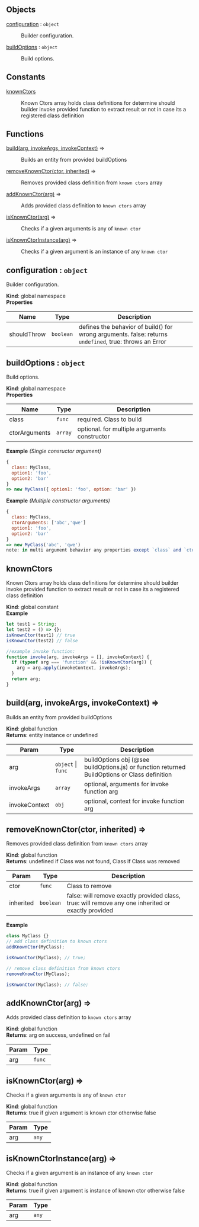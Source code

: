 ## Objects

<dl>
<dt><a href="#configuration">configuration</a> : <code>object</code></dt>
<dd><p>Builder configuration.</p>
</dd>
<dt><a href="#buildOptions">buildOptions</a> : <code>object</code></dt>
<dd><p>Build options.</p>
</dd>
</dl>

## Constants

<dl>
<dt><a href="#knownCtors">knownCtors</a></dt>
<dd><p>Known Ctors array
holds class definitions for determine should builder invoke provided function to extract result or not in case its a registered class definition</p>
</dd>
</dl>

## Functions

<dl>
<dt><a href="#build">build(arg, invokeArgs, invokeContext)</a> ⇒</dt>
<dd><p>Builds an entity from provided buildOptions</p>
</dd>
<dt><a href="#removeKnownCtor">removeKnownCtor(ctor, inherited)</a> ⇒</dt>
<dd><p>Removes provided class definition from <code>known ctors</code> array</p>
</dd>
<dt><a href="#addKnownCtor">addKnownCtor(arg)</a> ⇒</dt>
<dd><p>Adds provided class definition to <code>known ctors</code> array</p>
</dd>
<dt><a href="#isKnownCtor">isKnownCtor(arg)</a> ⇒</dt>
<dd><p>Checks if a given arguments is any of <code>known ctor</code></p>
</dd>
<dt><a href="#isKnownCtorInstance">isKnownCtorInstance(arg)</a> ⇒</dt>
<dd><p>Checks if a given argument is an instance of any <code>known ctor</code></p>
</dd>
</dl>

<a name="configuration"></a>

## configuration : <code>object</code>
Builder configuration.

**Kind**: global namespace  
**Properties**

| Name | Type | Description |
| --- | --- | --- |
| shouldThrow | <code>boolean</code> | defines the behavior of build() for wrong arguments. false: returns `undefined`, true: throws an Error |

<a name="buildOptions"></a>

## buildOptions : <code>object</code>
Build options.

**Kind**: global namespace  
**Properties**

| Name | Type | Description |
| --- | --- | --- |
| class | <code>func</code> | required. Class to build |
| ctorArguments | <code>array</code> | optional. for multiple arguments constructor |

**Example** *(Single consructor argument)*  
```js
{
  class: MyClass,
  option1: 'foo',
  option2: 'bar'
}
=> new MyClass({ option1: 'foo', option: 'bar' })
```
**Example** *(Multiple constructor arguments)*  
```js
{
  class: MyClass,
  ctorArguments: ['abc','qwe']
  option1: 'foo',
  option2: 'bar'
}
=> new MyClass('abc', 'qwe')
note: in multi argument behavior any properties except `class` and `ctorArguments` will be ignored
```
<a name="knownCtors"></a>

## knownCtors
Known Ctors array
holds class definitions for determine should builder invoke provided function to extract result or not in case its a registered class definition

**Kind**: global constant  
**Example**  
```js
let test1 = String;
let test2 = () => {};
isKnownCtor(test1) // true
isKnownCtor(test2) // false

//example invoke function:
function invoke(arg, invokeArgs = [], invokeContext) {
  if (typeof arg === 'function' && !isKnownCtor(arg)) {
    arg = arg.apply(invokeContext, invokeArgs);
  }
  return arg;
}
```
<a name="build"></a>

## build(arg, invokeArgs, invokeContext) ⇒
Builds an entity from provided buildOptions

**Kind**: global function  
**Returns**: entity instance or undefined  

| Param | Type | Description |
| --- | --- | --- |
| arg | <code>object</code> \| <code>func</code> | buildOptions obj (@see buildOptions.js) or function returned BuildOptions or Class definition |
| invokeArgs | <code>array</code> | optional, arguments for invoke function arg |
| invokeContext | <code>obj</code> | optional, context for invoke function arg |

<a name="removeKnownCtor"></a>

## removeKnownCtor(ctor, inherited) ⇒
Removes provided class definition from `known ctors` array

**Kind**: global function  
**Returns**: undefined if Class was not found, Class if Class was removed  

| Param | Type | Description |
| --- | --- | --- |
| ctor | <code>func</code> | Class to remove |
| inherited | <code>boolean</code> | false: will remove exactly provided class, true: will remove any one inherited or exactly provided |

**Example**  
```js
class MyClass {}
// add class definition to known ctors
addKnownCtor(MyClass);

isKnwonCtor(MyClass); // true;

// remove class definition from known ctors
removeKnowCtor(MyClass);

isKnwonCtor(MyClass); // false;
```
<a name="addKnownCtor"></a>

## addKnownCtor(arg) ⇒
Adds provided class definition to `known ctors` array

**Kind**: global function  
**Returns**: arg on success, undefined on fail  

| Param | Type |
| --- | --- |
| arg | <code>func</code> | 

<a name="isKnownCtor"></a>

## isKnownCtor(arg) ⇒
Checks if a given arguments is any of `known ctor`

**Kind**: global function  
**Returns**: true if given argument is known ctor otherwise false  

| Param | Type |
| --- | --- |
| arg | <code>any</code> | 

<a name="isKnownCtorInstance"></a>

## isKnownCtorInstance(arg) ⇒
Checks if a given argument is an instance of any `known ctor`

**Kind**: global function  
**Returns**: true if given argument is instance of known ctor otherwise false  

| Param | Type |
| --- | --- |
| arg | <code>any</code> | 

